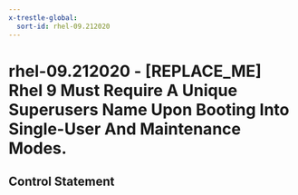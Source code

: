```yaml
---
x-trestle-global:
  sort-id: rhel-09.212020
---
```


# rhel-09.212020 - \[REPLACE_ME\] Rhel 9 Must Require A Unique Superusers Name Upon Booting Into Single-User And Maintenance Modes.

## Control Statement
